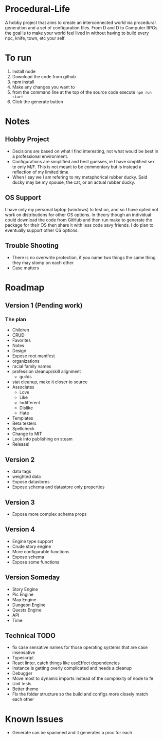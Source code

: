 # Procedural-Life

A hobby project that aims to create an interconnected world via procedural generation and a set of configuration files. From D and D to Computer RPGs the goal is to make your world feel lived in without having to build every npc, knife, town, etc your self.

# To run

1. Install node
1. Download the code from github
1. npm install
1. Make any changes you want to
1. from the command line at the top of the source code execute `npm run start`
1. Click the generate button

# Notes

## Hobby Project

- Decisions are based on what I find interesting, not what would be best in a professional environment.
- Configurations are simplified and best guesses, ie I have simplified sex to only M/F. This is not meant to be commentary but is instead a reflection of my limited time.
- When I say we I am refering to my metaphorical rubber ducky. Said ducky may be my spouse, the cat, or an actual rubber ducky.

## OS Support

I have only my personal laptop (windows) to test on, and so I have opted not work on distributions for other OS options. In theory though an individual could download the code from GitHub and then run make to generate the package for their OS then share it with less code savy friends. I do plan to eventually support other OS options.

## Trouble Shooting

- There is no overwrite protection, if you name two things the same thing they may stomp on each other
- Case matters

# Roadmap

## Version 1 (Pending work)

### The plan

- Children
- CRUD
- Favorites
- Notes
- Design
- Expose root manifest
- organizations
- racial family names
- profession cleanup/skill alignment
  - guilds
- stat cleanup, make it closer to source
- Associates
  - Love
  - Like
  - Indifferent
  - Dislike
  - Hate
- Templates
- Beta testers
- Spellcheck
- Change to MIT
- Look into publishing on steam
- Release!

## Version 2

- data tags
- weighted data
- Expose datastores
- Expose schema and datastore only properties

## Version 3

- Expose more complex schema props

## Version 4

- Engine type support
- Crude story engine
- More configurable functions
- Expose schema
- Expose some functions

## Version Someday

- Story Engine
- Pic Engine
- Map Engine
- Dungeon Engine
- Quests Engine
- API
- Time

## Technical TODO

- fix case sensative names for those operating systems that are case insensative
- Typescript
- React linter, catch things like useEffect dependencies
- Instance is getting overly complicated and needs a cleanup
- Debugger
- Move most to dynamic imports instead of the complexity of node to fe
- Unit tests
- Better theme
- Fix the folder structure so the build and configs more closely match each other

# Known Issues

- Generate can be spammed and it generates a proc for each
